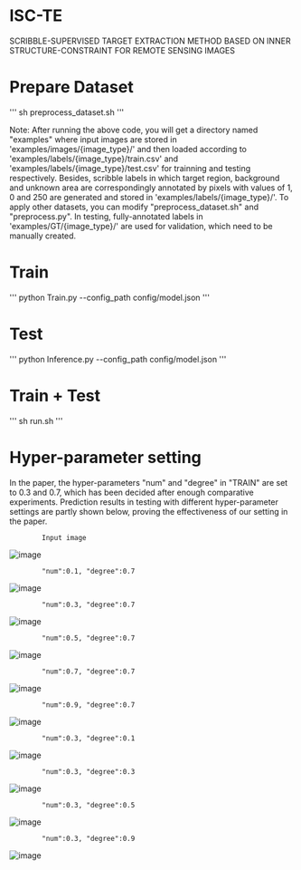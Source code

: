 # ISC-TE
SCRIBBLE-SUPERVISED TARGET EXTRACTION METHOD BASED ON INNER STRUCTURE-CONSTRAINT FOR REMOTE SENSING IMAGES

# Prepare Dataset
'''
sh preprocess_dataset.sh
'''

Note: After running the above code, you will get a directory named "examples" where input images are stored 
in 'examples/images/{image_type}/' and then loaded according to 'examples/labels/{image_type}/train.csv' and
'examples/labels/{image_type}/test.csv' for trainning and testing respectively. Besides, scribble labels in 
which target region, background and unknown area are correspondingly annotated by pixels with values of 1, 0
and 250 are generated and stored in 'examples/labels/{image_type}/'. To apply other datasets, you can modify
"preprocess_dataset.sh" and "preprocess.py". In testing, fully-annotated labels in 'examples/GT/{image_type}/' 
are used for validation, which need to be manually created.

# Train
'''
python Train.py --config_path config/model.json
'''

# Test
'''
python Inference.py --config_path config/model.json
'''

# Train + Test
'''
sh run.sh
'''

# Hyper-parameter setting
In the paper, the hyper-parameters "num" and "degree" in "TRAIN" are set to 0.3 and 0.7, which has been decided
after enough comparative experiments. Prediction results in testing with different hyper-parameter settings are 
partly shown below, proving the effectiveness of our setting in the paper. 

            Input image
![image](https://github.com/yitongli123/ISC-TE/blob/main/images/input.png)

            "num":0.1, "degree":0.7
![image](https://github.com/yitongli123/ISC-TE/blob/main/images/0107.png)

            "num":0.3, "degree":0.7
![image](https://github.com/yitongli123/ISC-TE/blob/main/images/0307.png)

            "num":0.5, "degree":0.7
![image](https://github.com/yitongli123/ISC-TE/blob/main/images/0507.png)

            "num":0.7, "degree":0.7
![image](https://github.com/yitongli123/ISC-TE/blob/main/images/0707.png)

            "num":0.9, "degree":0.7
![image](https://github.com/yitongli123/ISC-TE/blob/main/images/0907.png)

            "num":0.3, "degree":0.1
![image](https://github.com/yitongli123/ISC-TE/blob/main/images/0301.png)

            "num":0.3, "degree":0.3
![image](https://github.com/yitongli123/ISC-TE/blob/main/images/0303.png)

            "num":0.3, "degree":0.5
![image](https://github.com/yitongli123/ISC-TE/blob/main/images/0305.png)

            "num":0.3, "degree":0.9
![image](https://github.com/yitongli123/ISC-TE/blob/main/images/0309.png)




